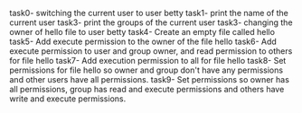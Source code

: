 task0- switching the current user to user betty
task1- print the name of the current user
task3- print the groups of the current user
task3- changing the owner of hello file to user betty
task4- Create an empty file called hello
task5- Add execute permission to the owner of the file hello
task6- Add execute permission to user and group owner, and read permission to others for file hello
task7- Add execution permission to all for file hello
task8- Set permissions for file hello so owner and group don't have any permissions and other users have all permissions.
task9- Set permissions so owner has all permissions, group has read and execute permissions and others have write and execute permissions.

